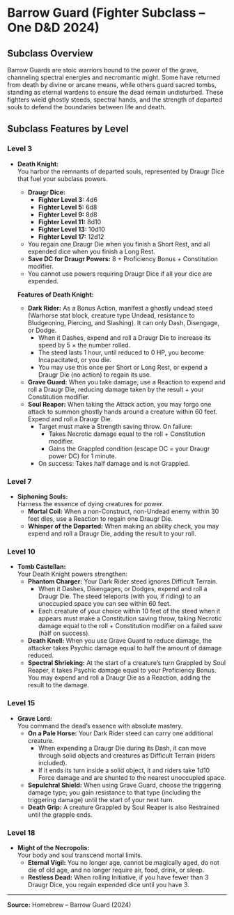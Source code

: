 # Barrow Guard (Fighter Subclass – One D&D 2024)

## Subclass Overview
Barrow Guards are stoic warriors bound to the power of the grave, channeling spectral energies and necromantic might. Some have returned from death by divine or arcane means, while others guard sacred tombs, standing as eternal wardens to ensure the dead remain undisturbed. These fighters wield ghostly steeds, spectral hands, and the strength of departed souls to defend the boundaries between life and death.

## Subclass Features by Level

### Level 3
- **Death Knight:**  
  You harbor the remnants of departed souls, represented by Draugr Dice that fuel your subclass powers.  
  - **Draugr Dice:**  
    - **Fighter Level 3:** 4d6  
    - **Fighter Level 5:** 6d8  
    - **Fighter Level 9:** 8d8  
    - **Fighter Level 11:** 8d10  
    - **Fighter Level 13:** 10d10  
    - **Fighter Level 17:** 12d12  
  - You regain one Draugr Die when you finish a Short Rest, and all expended dice when you finish a Long Rest.  
  - **Save DC for Draugr Powers:** 8 + Proficiency Bonus + Constitution modifier.  
  - You cannot use powers requiring Draugr Dice if all your dice are expended.

  **Features of Death Knight:**  
  - **Dark Rider:** As a Bonus Action, manifest a ghostly undead steed (Warhorse stat block, creature type Undead, resistance to Bludgeoning, Piercing, and Slashing). It can only Dash, Disengage, or Dodge.  
    - When it Dashes, expend and roll a Draugr Die to increase its speed by 5 × the number rolled.  
    - The steed lasts 1 hour, until reduced to 0 HP, you become Incapacitated, or you die.  
    - You may use this once per Short or Long Rest, or expend a Draugr Die (no action) to regain its use.
  - **Grave Guard:** When you take damage, use a Reaction to expend and roll a Draugr Die, reducing damage taken by the result + your Constitution modifier.
  - **Soul Reaper:** When taking the Attack action, you may forgo one attack to summon ghostly hands around a creature within 60 feet. Expend and roll a Draugr Die.  
    - Target must make a Strength saving throw. On failure:  
      - Takes Necrotic damage equal to the roll + Constitution modifier.  
      - Gains the Grappled condition (escape DC = your Draugr power DC) for 1 minute.  
    - On success: Takes half damage and is not Grappled.

### Level 7
- **Siphoning Souls:**  
  Harness the essence of dying creatures for power.  
  - **Mortal Coil:** When a non-Construct, non-Undead enemy within 30 feet dies, use a Reaction to regain one Draugr Die.  
  - **Whisper of the Departed:** When making an ability check, you may expend and roll a Draugr Die, adding the result to your roll.

### Level 10
- **Tomb Castellan:**  
  Your Death Knight powers strengthen:  
  - **Phantom Charger:** Your Dark Rider steed ignores Difficult Terrain.  
    - When it Dashes, Disengages, or Dodges, expend and roll a Draugr Die. The steed teleports (with you, if riding) to an unoccupied space you can see within 60 feet.  
    - Each creature of your choice within 10 feet of the steed when it appears must make a Constitution saving throw, taking Necrotic damage equal to the roll + Constitution modifier on a failed save (half on success).
  - **Death Knell:** When you use Grave Guard to reduce damage, the attacker takes Psychic damage equal to half the amount of damage reduced.  
  - **Spectral Shrieking:** At the start of a creature’s turn Grappled by Soul Reaper, it takes Psychic damage equal to your Proficiency Bonus. You may expend and roll a Draugr Die as a Reaction, adding the result to the damage.

### Level 15
- **Grave Lord:**  
  You command the dead’s essence with absolute mastery.  
  - **On a Pale Horse:** Your Dark Rider steed can carry one additional creature.  
    - When expending a Draugr Die during its Dash, it can move through solid objects and creatures as Difficult Terrain (riders included).  
    - If it ends its turn inside a solid object, it and riders take 1d10 Force damage and are shunted to the nearest unoccupied space.
  - **Sepulchral Shield:** When using Grave Guard, choose the triggering damage type; you gain resistance to that type (including the triggering damage) until the start of your next turn.  
  - **Death Grip:** A creature Grappled by Soul Reaper is also Restrained until the grapple ends.

### Level 18
- **Might of the Necropolis:**  
  Your body and soul transcend mortal limits.  
  - **Eternal Vigil:** You no longer age, cannot be magically aged, do not die of old age, and no longer require air, food, drink, or sleep.  
  - **Restless Dead:** When rolling Initiative, if you have fewer than 3 Draugr Dice, you regain expended dice until you have 3.

---
**Source:** Homebrew – Barrow Guard (2024)
